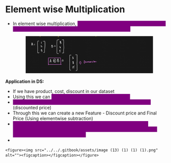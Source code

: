 # Element wise Multiplication

*   In element wise multiplication, <mark style="color:purple;background-color:purple;">**corresponding elements of 2 vectors are multiplied to form a new vector of the same dimension**</mark>

    <figure><img src="../../.gitbook/assets/image (12) (1) (1) (1).png" alt=""><figcaption></figcaption></figure>

**Application in DS:**

* If we have product, cost, discount in our dataset
* Using this we can <mark style="color:purple;background-color:purple;">**derive one more feature - Final price**</mark>
* <mark style="color:purple;background-color:purple;">**Using element wise multiplication we can calculate new feature**</mark> (discounted price)
* Through this we can create a new Feature - Discount price and Final Price (Using elementwise subtraction)
* <mark style="color:purple;background-color:purple;">**In LSTM RNN and GRU RNN in the architecture we will be using elementwise multiplication and elementwise addition for concepts such as forget fate and input gate**</mark>
*

    <figure><img src="../../.gitbook/assets/image (13) (1) (1) (1).png" alt=""><figcaption></figcaption></figure>
